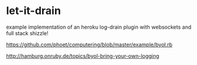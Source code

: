 # let-it-drain

example implementation of an heroku log-drain plugin with websockets and full stack shizzle!

https://github.com/phoet/computering/blob/master/example/byol.rb

http://hamburg.onruby.de/topics/byol-bring-your-own-logging
